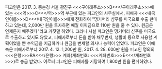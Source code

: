 피고인은 2017. 3. 중순경 서울 광진구 <<<구아래주소>>>B<<</구아래주소>>>에 있는 <<<역>>>C<<</역>>>역 부근에 있는 피고인의 사무실에서, 피해자 <<<내국인이름>>>D<<</내국인이름>>>에게 전화하여 "댕기머리 샴푸를 미국으로 수출 판매하고 있는데, 2,000만 원을 투자하면 매월 이익금으로 110만 원을 줄 수 있다. 원금은 언제든지 빼주겠다"라고 거짓말 하였다.
그러나 사실 피고인은 댕기머리 샴푸를 미국으로 수출하고 있지도 않았고, 피해자로부터 돈을 받아 채무변제, 생활비 등으로 사용할 계획이었을 뿐 수익금을 지급하거나 원금을 변제할 의사나 능력이 없었다.
피고인은 이에 속은 피해자로부터 2017. 4. 12. 1,200만 원, 2017. 4. 28. 600만 원을 피고인 명의의 <<<은행>>>RA<<</은행>>> 계좌(계좌번호: <<<계좌번호>>>E<<</계좌번호>>>)로 송금 받았다.
이로써 피고인은 피해자를 기망하여 1,800만 원을 편취하였다.